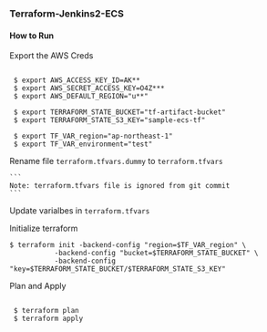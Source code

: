 ### Terraform-Jenkins2-ECS


#### How to Run
Export the AWS Creds

```

 $ export AWS_ACCESS_KEY_ID=AK**
 $ export AWS_SECRET_ACCESS_KEY=O4Z***
 $ export AWS_DEFAULT_REGION="u**"

 $ export TERRAFORM_STATE_BUCKET="tf-artifact-bucket"
 $ export TERRAFORM_STATE_S3_KEY="sample-ecs-tf"

 $ export TF_VAR_region="ap-northeast-1"
 $ export TF_VAR_environment="test"

```
Rename file `terraform.tfvars.dummy` to `terraform.tfvars`
	
	```
	Note: terraform.tfvars file is ignored from git commit
	```

Update varialbes in `terraform.tfvars`

Initialize terraform

```
$ terraform init -backend-config "region=$TF_VAR_region" \
	       -backend-config "bucket=$TERRAFORM_STATE_BUCKET" \
	       -backend-config "key=$TERRAFORM_STATE_BUCKET/$TERRAFORM_STATE_S3_KEY"

```

Plan and Apply

```

 $ terraform plan
 $ terraform apply

```
